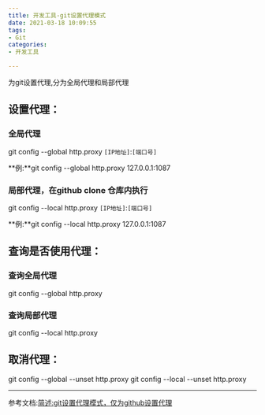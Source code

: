 ```yaml
---
title: 开发工具-git设置代理模式
date: 2021-03-18 10:09:55
tags:
- Git
categories:
- 开发工具

---
```

为git设置代理,分为全局代理和局部代理
<!--more-->

## 设置代理：

### 全局代理

git config --global http.proxy `[IP地址]`:`[端口号]`

**例:**git config --global http.proxy 127.0.0.1:1087

### 局部代理，在github clone 仓库内执行

git config --local http.proxy `[IP地址]`:`[端口号]`

**例:**git config --local http.proxy 127.0.0.1:1087

## 查询是否使用代理：

### 查询全局代理

git config --global http.proxy

### 查询局部代理

git config --local http.proxy

## 取消代理：

git config --global --unset http.proxy
git config --local --unset http.proxy

------

参考文档:[简述:git设置代理模式，仅为github设置代理](https://www.jianshu.com/p/8c5bb8eee8b2)
